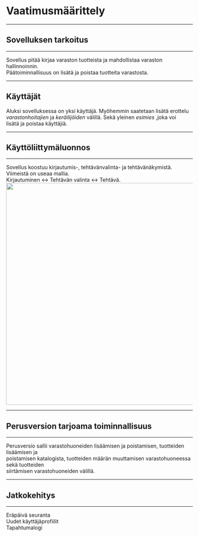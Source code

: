 # Vaatimusmäärittely
----

## Sovelluksen tarkoitus
----
<p>Sovellus pitää kirjaa varaston tuotteista ja mahdollistaa varaston hallinnoinnin. </br>
Päätoiminnallisuus on lisätä ja poistaa tuotteita varastosta.</p>

---
## Käyttäjät
Aluksi sovelluksessa on yksi käyttäjä. Myöhemmin saatetaan lisätä erottelu </br>
_varastonhoitajien_ ja _keräilijöiden_ välillä. Sekä yleinen _esimies_ ,joka voi </br>
lisätä ja poistaa käyttäjiä.

----
## Käyttöliittymäluonnos
----
Sovellus koostuu kirjautumis-, tehtävänvalinta- ja tehtävänäkymistä. Viimeistä on useaa mallia. </br>
Kirjautuminen <-> Tehtävän valinta <-> Tehtävä. </br>
<img src="./kuvat/käyttöliittymä.jpg" width="600">

----
## Perusversion tarjoama toiminnallisuus
----
Perusversio sallii varastohuoneiden lisäämisen ja poistamisen, tuotteiden lisäämisen ja </br> 
poistamisen katalogista, tuotteiden määrän muuttamisen varastohuoneessa sekä tuotteiden </br> 
siirtämisen varastohuoneiden välillä.

----
## Jatkokehitys
----
Eräpäivä seuranta </br>
Uudet käyttäjäprofiilit </br>
Tapahtumalogi </br>
